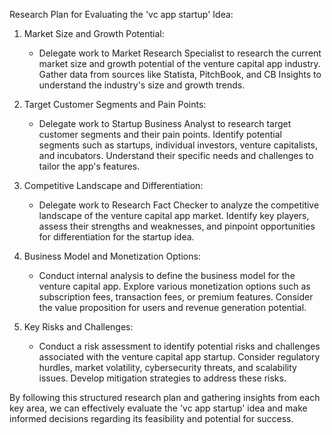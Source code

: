 Research Plan for Evaluating the 'vc app startup' Idea:

1. Market Size and Growth Potential:
   - Delegate work to Market Research Specialist to research the current market size and growth potential of the venture capital app industry. Gather data from sources like Statista, PitchBook, and CB Insights to understand the industry's size and growth trends.

2. Target Customer Segments and Pain Points:
   - Delegate work to Startup Business Analyst to research target customer segments and their pain points. Identify potential segments such as startups, individual investors, venture capitalists, and incubators. Understand their specific needs and challenges to tailor the app's features.

3. Competitive Landscape and Differentiation:
   - Delegate work to Research Fact Checker to analyze the competitive landscape of the venture capital app market. Identify key players, assess their strengths and weaknesses, and pinpoint opportunities for differentiation for the startup idea.

4. Business Model and Monetization Options:
   - Conduct internal analysis to define the business model for the venture capital app. Explore various monetization options such as subscription fees, transaction fees, or premium features. Consider the value proposition for users and revenue generation potential.

5. Key Risks and Challenges:
   - Conduct a risk assessment to identify potential risks and challenges associated with the venture capital app startup. Consider regulatory hurdles, market volatility, cybersecurity threats, and scalability issues. Develop mitigation strategies to address these risks.

By following this structured research plan and gathering insights from each key area, we can effectively evaluate the 'vc app startup' idea and make informed decisions regarding its feasibility and potential for success.